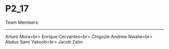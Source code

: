 # P2_17
Team Members:
_____________________________
Arturo Mora<br\>
Enrique Cervantes<br\>
Chigozie Andrew Nwalie<br\>
Abdus Sami Yakoob<br\>
Jacob Zahn






